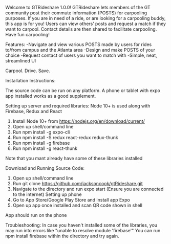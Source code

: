 Welcome to GTRideshare 1.0.0! GTRideshare lets members of the GT community post their commute information (POSTS) for carpooling purposes. If you are in need of a ride, or are looking for a carpooling buddy, this app is for you! Users can view others’ posts and request a match if they want to carpool. Contact details are then shared to facilitate carpooling. Have fun carpooling!

Features:
-Navigate and view various POSTS made by users for rides to/from campus and the Atlanta area
-Design and make POSTS of your choice
-Request contact of users you want to match with
-Simple, neat, streamlined UI

Carpool. Drive. Save.

Installation Instructions:

The source code can be run on any platform. A phone or tablet with expo app installed works as 
a good supplement.

Setting up server and required libraries:
Node 10+ is used along with Firebase, Redux and React
1. Install Node 10+ from https://nodejs.org/en/download/current/
2. Open up shell/command line
3. Run npm install -g expo-cli
4. Run npm install -S redux react-redux redux-thunk
5. Run npm install -g firebase
6. Run npm install -g react-thunk

Note that you mant already have some of these libraries installed

Download and Running Source Code:
1. Open up shell/command line
2. Run git clone https://github.com/jacksoncook/gtRideshare.git
3. Navigate to the directory and run expo start (Ensure you are connected to the internet)
Setting up phone
1. Go to App Store/Google Play Store and install app Expo
2. Open up app once installed and scan QR code shown in shell

App should run on the phone

Troubleshooting:
In case you haven't installed some of the libraries, you may run into errors like
"unable to resolve module 'firebase'"
You can run npm install firebase within the directory and try again.
